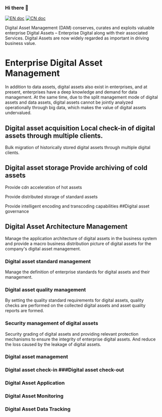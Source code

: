 ### Hi there 👋

<!--
**jiwuDAM/jiwuDAM** is a ✨ _special_ ✨ repository because its `README.md` (this file) appears on your GitHub profile.

Here are some ideas to get you started:

- 🔭 I’m currently working on ...
- 🌱 I’m currently learning ...
- 👯 I’m looking to collaborate on ...
- 🤔 I’m looking for help with ...
- 💬 Ask me about ...
- 📫 How to reach me: ...
- 😄 Pronouns: ...
- ⚡ Fun fact: ...
-->
[![EN doc](https://img.shields.io/badge/document-English-blue.svg)](README.md)
[![CN doc](https://img.shields.io/badge/文档-中文版-blue.svg)](README_CN.md)



Digital Asset Management (DAM) conserves, curates and exploits valuable enterprise Digital Assets – Enterprise Digital along with their associated Services.  Digital Assets are now widely regarded as important in driving business value.

# Enterprise Digital Asset Management

In addition to data assets, digital assets also exist in enterprises, and at present, enterprises have a deep knowledge and demand for data management. At the same time, due to the split management mode of digital assets and data assets, digital assets cannot be jointly analyzed operationally through big data, which makes the value of digital assets undervalued.

## Digital asset acquisition Local check-in of digital assets through multiple clients.

Bulk migration of historically stored digital assets through multiple digital clients. 

## Digital asset storage Provide archiving of cold assets

Provide cdn acceleration of hot assets

Provide distributed storage of standard assets

Provide intelligent encoding and transcoding capabilities ##Digital asset governance

## Digital Asset Architecture Management

Manage the application architecture of digital assets in the business system and provide a macro business distribution picture of digital assets for the company's digital asset management.

### Digital asset standard management

Manage the definition of enterprise standards for digital assets and their management.

### Digital asset quality management

By setting the quality standard requirements for digital assets, quality checks are performed on the collected digital assets and asset quality reports are formed.

### Security management of digital assets

Security grading of digital assets and providing relevant protection mechanisms to ensure the integrity of enterprise digital assets. And reduce the loss caused by the leakage of digital assets.

### Digital asset management 

### Digital asset check-in ###Digital asset check-out

### Digital Asset Application

### Digital Asset Monitoring

### Digital Asset Data Tracking
